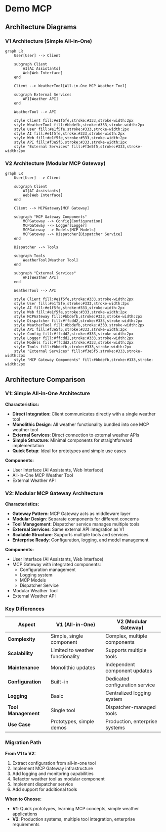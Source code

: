 # Demo MCP

## Architecture Diagrams

### V1 Architecture (Simple All-in-One)
```mermaid
graph LR
    User[User] --> Client
    
    subgraph Client
        AI[AI Assistants]
        Web[Web Interface]
    end
    
    Client --> WeatherTool[All-in-One MCP Weather Tool]
    
    subgraph External Services
        API[Weather API]
    end
    
    WeatherTool --> API
    
    style Client fill:#e1f5fe,stroke:#333,stroke-width:2px
    style WeatherTool fill:#bbdefb,stroke:#333,stroke-width:2px
    style User fill:#e1f5fe,stroke:#333,stroke-width:2px
    style AI fill:#e1f5fe,stroke:#333,stroke-width:2px
    style Web fill:#e1f5fe,stroke:#333,stroke-width:2px
    style API fill:#f3e5f5,stroke:#333,stroke-width:2px
    style "External Services" fill:#f3e5f5,stroke:#333,stroke-width:2px
```

### V2 Architecture (Modular MCP Gateway)
```mermaid
graph LR
    User[User] --> Client
    
    subgraph Client
        AI[AI Assistants]
        Web[Web Interface]
    end
    
    Client --> MCPGateway[MCP Gateway]
    
    subgraph "MCP Gateway Components"
        MCPGateway --> Config[Configuration]
        MCPGateway --> Logger[Logger]
        MCPGateway --> Models[MCP Models]
        MCPGateway --> Dispatcher[Dispatcher Service]
    end
    
    Dispatcher --> Tools
    
    subgraph Tools
        WeatherTool[Weather Tool]
    end
    
    subgraph "External Services"
        API[Weather API]
    end
    
    WeatherTool --> API
    
    style Client fill:#e1f5fe,stroke:#333,stroke-width:2px
    style User fill:#e1f5fe,stroke:#333,stroke-width:2px
    style AI fill:#e1f5fe,stroke:#333,stroke-width:2px
    style Web fill:#e1f5fe,stroke:#333,stroke-width:2px
    style MCPGateway fill:#bbdefb,stroke:#333,stroke-width:2px
    style Dispatcher fill:#ffcdd2,stroke:#333,stroke-width:2px
    style WeatherTool fill:#bbdefb,stroke:#333,stroke-width:2px
    style API fill:#f3e5f5,stroke:#333,stroke-width:2px
    style Config fill:#ffcdd2,stroke:#333,stroke-width:2px
    style Logger fill:#ffcdd2,stroke:#333,stroke-width:2px
    style Models fill:#ffcdd2,stroke:#333,stroke-width:2px
    style Tools fill:#bbdefb,stroke:#333,stroke-width:2px
    style "External Services" fill:#f3e5f5,stroke:#333,stroke-width:2px
    style "MCP Gateway Components" fill:#bbdefb,stroke:#333,stroke-width:2px
```

## Architecture Comparison

### V1: Simple All-in-One Architecture
**Characteristics:**
- **Direct Integration**: Client communicates directly with a single weather tool
- **Monolithic Design**: All weather functionality bundled into one MCP weather tool
- **External Services**: Direct connection to external weather APIs
- **Simple Structure**: Minimal components for straightforward implementation
- **Quick Setup**: Ideal for prototypes and simple use cases

**Components:**
- User Interface (AI Assistants, Web Interface)
- All-in-One MCP Weather Tool
- External Weather API

### V2: Modular MCP Gateway Architecture
**Characteristics:**
- **Gateway Pattern**: MCP Gateway acts as middleware layer
- **Modular Design**: Separate components for different concerns
- **Tool Management**: Dispatcher service manages multiple tools
- **External Services**: Same external API integration as V1
- **Scalable Structure**: Supports multiple tools and services
- **Enterprise Ready**: Configuration, logging, and model management

**Components:**
- User Interface (AI Assistants, Web Interface)
- MCP Gateway with integrated components:
  - Configuration management
  - Logging system
  - MCP Models
  - Dispatcher Service
- Modular Weather Tool
- External Weather API

### Key Differences

| Aspect | V1 (All-in-One) | V2 (Modular Gateway) |
|--------|------------------|----------------------|
| **Complexity** | Simple, single component | Complex, multiple components |
| **Scalability** | Limited to weather functionality | Supports multiple tools |
| **Maintenance** | Monolithic updates | Independent component updates |
| **Configuration** | Built-in | Dedicated configuration service |
| **Logging** | Basic | Centralized logging system |
| **Tool Management** | Single tool | Dispatcher-managed tools |
| **Use Case** | Prototypes, simple demos | Production, enterprise systems |

### Migration Path

**From V1 to V2:**
1. Extract configuration from all-in-one tool
2. Implement MCP Gateway infrastructure
3. Add logging and monitoring capabilities
4. Refactor weather tool as modular component
5. Implement dispatcher service
6. Add support for additional tools

**When to Choose:**
- **V1**: Quick prototypes, learning MCP concepts, simple weather applications
- **V2**: Production systems, multiple tool integration, enterprise requirements